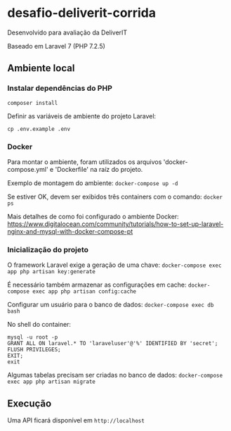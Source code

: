 # desafio-deliverit-corrida
Desenvolvido para avaliação da DeliverIT

Baseado em Laravel 7 (PHP 7.2.5)

## Ambiente local

### Instalar dependências do PHP
```
composer install
```

Definir as variáveis de ambiente do projeto Laravel:
```
cp .env.example .env
```

### Docker

Para montar o ambiente, foram utilizados os arquivos 'docker-compose.yml' e 'Dockerfile' na raíz do projeto.

Exemplo de montagem do ambiente:
`docker-compose up -d`

Se estiver OK, devem ser exibidos três containers com o comando:
`docker ps`

Mais detalhes de como foi configurado o ambiente Docker:
https://www.digitalocean.com/community/tutorials/how-to-set-up-laravel-nginx-and-mysql-with-docker-compose-pt

### Inicialização do projeto
O framework Laravel exige a geração de uma chave:
`docker-compose exec app php artisan key:generate`

É necessário também armazenar as configurações em cache:
`docker-compose exec app php artisan config:cache`

Configurar um usuário para o banco de dados:
`docker-compose exec db bash`

No shell do container:
```
mysql -u root -p
GRANT ALL ON laravel.* TO 'laraveluser'@'%' IDENTIFIED BY 'secret';
FLUSH PRIVILEGES;
EXIT;
exit
```

Algumas tabelas precisam ser criadas no banco de dados:
`docker-compose exec app php artisan migrate`

## Execução
Uma API ficará disponível em `http://localhost`
